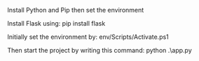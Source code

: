 Install Python and Pip then set the environment

Install Flask using: pip install flask

Initially set the environment by: env/Scripts/Activate.ps1

Then start the project by writing this command: python .\app.py